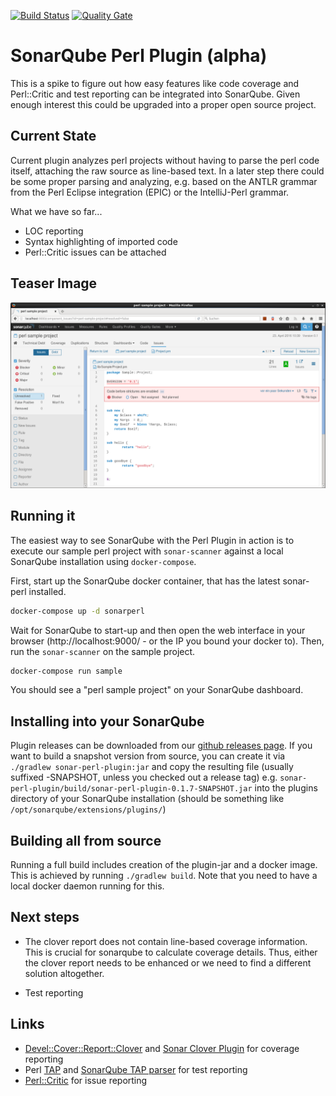 [![Build Status](https://travis-ci.org/otrosien/sonar-perl.svg)](https://travis-ci.org/otrosien/sonar-perl) 
[![Quality Gate](https://sonarqube.com/api/badges/gate?key=com.github.otrosien:sonar-perl)](https://sonarqube.com/dashboard/index/com.github.otrosien:sonar-perl)


# SonarQube Perl Plugin (alpha)

This is a spike to figure out how easy features like code coverage
and Perl::Critic and test reporting can be integrated into SonarQube.
Given enough interest this could be upgraded into a proper open source project.

## Current State

Current plugin analyzes perl projects without having to parse the perl 
code itself, attaching the raw source as line-based text. In a 
later step there could be some proper parsing and analyzing, e.g. based 
on the ANTLR grammar from the Perl Eclipse integration (EPIC) or
the IntelliJ-Perl grammar.

What we have so far...

* LOC reporting
* Syntax highlighting of imported code
* Perl::Critic issues can be attached

## Teaser Image

![PerlCritic violation in SonarQube](img/sonar_perlcritic.png)

## Running it

The easiest way to see SonarQube with the Perl Plugin in action is to 
execute our sample perl project with `sonar-scanner` against
a local SonarQube installation using `docker-compose`.

First, start up the SonarQube docker container, that has the
latest sonar-perl installed.

```sh
docker-compose up -d sonarperl
```

Wait for SonarQube to start-up and then open the web interface in your browser
(http://localhost:9000/ - or the IP you bound your docker to).
Then, run the `sonar-scanner` on the sample project.

```sh
docker-compose run sample
```

You should see a "perl sample project" on your SonarQube dashboard.


## Installing into your SonarQube

Plugin releases can be downloaded from our [github releases page](https://github.com/otrosien/sonar-perl/releases). 
If you want to build a snapshot version from source, you can create it via `./gradlew sonar-perl-plugin:jar` and
copy the resulting file (usually suffixed -SNAPSHOT, unless you checked out a release tag) 
e.g. `sonar-perl-plugin/build/sonar-perl-plugin-0.1.7-SNAPSHOT.jar` into the plugins
directory of your SonarQube installation (should be something like `/opt/sonarqube/extensions/plugins/`)

## Building all from source

Running a full build includes creation of the plugin-jar and a docker image.
This is achieved by running `./gradlew build`. Note that you 
need to have a local docker daemon running for this.

## Next steps

* The clover report does not contain line-based coverage information. This is crucial for sonarqube to calculate coverage details. Thus, either the clover report needs to be enhanced or we need to find a different solution altogether.

* Test reporting

## Links

* [Devel::Cover::Report::Clover](http://search.cpan.org/dist/Devel-Cover-Report-Clover/lib/Devel/Cover/Report/Clover.pm) 
  and [Sonar Clover Plugin](http://docs.sonarqube.org/display/SONARQUBE45/Clover+Plugin) for coverage reporting
* Perl [TAP](https://testanything.org/) and [SonarQube TAP parser](https://github.com/dbac2002/sonar-tap-parser) for test reporting
* [Perl::Critic](http://perlcritic.org/) for issue reporting
